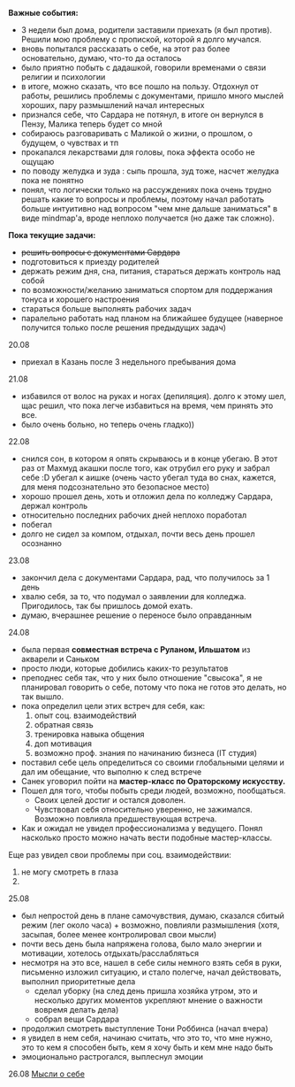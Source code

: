 **Важные события:**
- 3 недели был дома, родители заставили приехать (я был против). Решили мою проблему с пропиской, которой я долго мучался.
 - вновь попытался рассказать о себе, на этот раз более основательно, думаю, что-то да осталось
 - было приятно побыть с дадашкой, говорили временами о связи религии и психологии
 - в итоге, можно сказать, что все пошло на пользу. Отдохнул от работы, решились проблемы с документами, пришло много мыслей хороших, пару размышлений начал интересных
- признался себе, что Сардара не потянул, в итоге он вернулся в Пензу, Малика теперь будет со мной
- собираюсь разговаривать с Маликой о жизни, о прошлом, о будущем, о чувствах и тп
- прокапался лекарствами для головы, пока эффекта особо не ощущаю
- по поводу желудка и зуда : сыпь прошла, зуд тоже, насчет желудка пока не понятно
- понял, что логически только на рассуждениях пока очень трудно решать какие то вопросы и проблемы, поэтому начал работать больше интуитивно над вопросом "чем мне дальше заниматься" в виде mindmap'a, вроде неплохо получается (но даже так сложно).

**Пока текущие задачи:**
- ~~решить вопросы с документами Сардара~~ 
- подготовиться к приезду родителей
- держать режим дня, сна, питания, стараться держать контроль над собой
- по возможности/желанию заниматься спортом для поддержания тонуса и хорошего настроения
- стараться больше выполнять рабочих задач
- паралельно работать над планом на ближайшее будущее (наверное получится только после решения предыдущих задач)

20.08
- приехал в Казань после 3 недельного пребывания дома

21.08
- избавился от волос на руках и ногах (депиляция). долго к этому шел, щас решил, что пока легче избавиться на время, чем принять это все.
 - было очень больно, но теперь очень гладко))

22.08
- снился сон, в котором я опять скрываюсь и в конце убегаю. В этот раз от Махмуд акашки после того, как отрубил его руку и забрал себе :D убегал к аишке (очень часто убегал туда во снах, кажется, для меня подсознательно это безопасное место)
- хорошо прошел день, хоть и отложил дела по колледжу Сардара, держал контроль
 - относительно последних рабочих дней неплохо поработал
 - побегал
 - долго не сидел за компом, отдыхал, почти весь день прошел осознанно
 
23.08
- закончил дела с документами Сардара, рад, что получилось за 1 день
 - хвалю себя, за то, что подумал о заявлении для колледжа. Пригодилось, так бы пришлось домой ехать.
 - думаю, вчерашнее решение о переносе было оправданным

24.08
- была первая **совместная встреча с Руланом, Ильшатом** из акварели и Саньком
 - просто люди, которые добились каких-то результатов
 - преподнес себя так, что у них было отношение "свысока", я не планировал говорить о себе, потому что пока не готов это делать, но так вышло.
 - пока определил цели этих встреч для себя, как:
   1. опыт соц. взаимодействий
   2. обратная связь
   3. тренировка навыка общения 
   4. доп мотивация
   5. возможно проф. знания по начинанию бизнеса (IT студия)
 - поставил себе цель определиться со своими глобальными целями и дал им обещание, что выполню к след встрече
- Санек уговорил пойти на **мастер-класс по Ораторскому искусству.** 
 - Пошел для того, чтобы побыть среди людей, возможно, пообщаться.
   - Своих целей достиг и остался доволен.
   - Чувствовал себя относительно уверенно, не зажимался. Возможно повлияла предшествующая встреча.
 - Как и ожидал не увидел профессионализма у ведущего. Понял насколько просто можно начать вести подобные мастер-классы.

Еще раз увидел свои проблемы при соц. взаимодействии:
1. не могу смотреть в глаза
2. 

25.08
- был непростой день в плане самочувствия, думаю, сказался сбитый режим (лег около часа) + возможно, повлияли размышления (хотя, засыпая, более менее контролировал свои мысли)
 - почти весь день была напряжена голова, было мало энергии и мотивации, хотелось отдыхать/расслабляться
 - несмотря на это все, нашел в себе силы немного взять себя в руки, письменно изложил ситуацию, и стало полегче, начал действовать, выполнил приоритетные дела
    - сделал уборку (на след день пришла хозяйка утром, это и несколько других моментов укрепляют мнение о важности вовремя делать дела)
    - собрал вещи Сардара
- продолжил смотреть выступление Тони Роббинса (начал вчера)
 - я увидел в нем себя, начинаю считать, что это то, что мне нужно, это то кем я способен быть, кем я хочу быть и кем мне надо быть
 - эмоционально растрогался, выплеснул эмоции

26.08
[Мысли о себе](/razmishleniya/ya-v-roli-toni-robbinsa.md) 
 
 
 